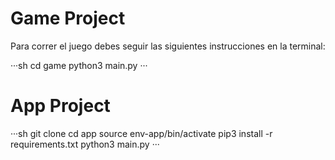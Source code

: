 # Game Project

Para correr el juego debes seguir las siguientes
instrucciones en la terminal:

···sh
cd game
python3 main.py
···



# App Project

···sh
git clone
cd app
source env-app/bin/activate
pip3 install -r requirements.txt
python3 main.py
···